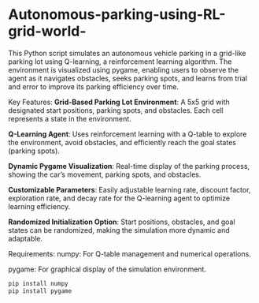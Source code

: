 # Autonomous-parking-using-RL-grid-world-

This Python script simulates an autonomous vehicle parking in a grid-like parking lot using Q-learning, a reinforcement learning algorithm. The environment is visualized using pygame, enabling users to observe the agent as it navigates obstacles, seeks parking spots, and learns from trial and error to improve its parking efficiency over time.

Key Features:
**Grid-Based Parking Lot Environment**: A 5x5 grid with designated start positions, parking spots, and obstacles. Each cell represents a state in the environment.

**Q-Learning Agent**: Uses reinforcement learning with a Q-table to explore the environment, avoid obstacles, and efficiently reach the goal states (parking spots).

**Dynamic Pygame Visualization**: Real-time display of the parking process, showing the car’s movement, parking spots, and obstacles.

**Customizable Parameters**: Easily adjustable learning rate, discount factor, exploration rate, and decay rate for the Q-learning agent to optimize learning efficiency.

**Randomized Initialization Option**: Start positions, obstacles, and goal states can be randomized, making the simulation more dynamic and adaptable.


Requirements:
numpy: For Q-table management and numerical operations.

pygame: For graphical display of the simulation environment.

```Python
pip install numpy
pip install pygame
```
